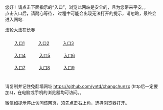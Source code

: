 您好！请点击下面指示的“入口”，浏览此网站是安全的，且为您带来平安。。 <br/>
点击入口后，请耐心等待， 过程中可能会出现无法打开的提示，请忽略，最终会进入网站. </br>

法轮大法在长春<br/>
<div style="padding:10px"><a style="margin:20px" target="_blank" href="https://dxdv5rjfnddp7.cloudfront.net/2Qpsp?iqpkywaa" id="ccLink1" rel="nofollow">入口1</a> <a target="_blank" style="margin:20px" href="https://d1f0lely5g6khm.cloudfront.net/2Qpsp?lvadj" id="ccLink2" rel="nofollow">入口2</a> <a style="margin:20px" target="_blank" href="https://d3r4kn9d4l3nf2.cloudfront.net/2Qpsp?lvutdjt" id="ccLink3" rel="nofollow">入口3</a></div>

<div style="padding:10px" ><a style="margin:20px" target="_blank" href="https://dxdv5rjfnddp7.cloudfront.net/2Qpsp?iqpkywaa" id="ccLink4" rel="nofollow">入口4</a> <a style="margin:20px" href="https://d1f0lely5g6khm.cloudfront.net/2Qpsp?lvadj" target="_blank" id="ccLink5" rel="nofollow">入口5</a> <a style="margin:20px" href="https://d3r4kn9d4l3nf2.cloudfront.net/2Qpsp?lvutdjt" target="_blank" id="ccLink6" rel="nofollow">入口6</a></div>

<div style="padding:10px"><a style="margin:20px" target="_blank" href="https://dxdv5rjfnddp7.cloudfront.net/2Qpsp?iqpkywaa" id="ccLink7" rel="nofollow">入口7</a> <a style="margin:20px" href="https://d1f0lely5g6khm.cloudfront.net/2Qpsp?lvadj" target="_blank" id="ccLink8" rel="nofollow">入口8</a> <a style="margin:20px" target="_blank" href="https://d3r4kn9d4l3nf2.cloudfront.net/2Qpsp?lvutdjt" id="ccLink9" rel="nofollow">入口9</a></div>

<br/>



请复制并记住免翻墙网址 https://github.com/yntd/changchunzx (http后一定要加s)，在电脑或手机的浏览器均可访问。。<br/>

微信如提示停止访问该网页，须先点击右上角，选择浏览器打开。
